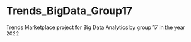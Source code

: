 # Trends_BigData_Group17
Trends Marketplace project for Big Data Analytics by group 17 in the year 2022
